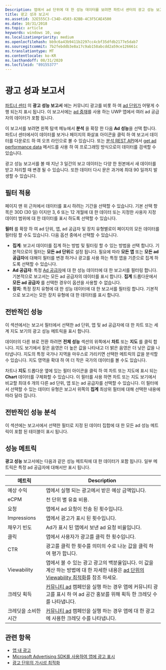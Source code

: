 ```yaml
---
Description: 앱에서 ad 단위에 대 한 성능 데이터를 보려면 파트너 센터의 광고 성능 보고서를 사용 합니다.
title: 광고 성과 보고서
ms.assetid: 32E555C3-C34D-4503-82BB-4C3F5CAE4500
ms.date: 10/31/2018
ms.topic: article
keywords: windows 10, uwp
ms.localizationpriority: medium
ms.openlocfilehash: bb9c6a43b9411b2297cc4cbf35dfdb2177e5dab7
ms.sourcegitcommit: 7b2febddb3e8a17c9ab158abcdd2a59ce126661c
ms.translationtype: MT
ms.contentlocale: ko-KR
ms.lasthandoff: 08/31/2020
ms.locfileid: "89155377"
---
```

# <a name="advertising-performance-report"></a>광고 성과 보고서


[파트너 센터](https://partner.microsoft.com/dashboard) 의 **광고 성능 보고서** 에는 커뮤니티 광고를 비롯 하 여 [ad 단위가](in-app-ads.md) 어떻게 수행 되는지 표시 됩니다. 이 보고서에는 [ad 중재](in-app-ads.md#mediation)를 사용 하는 UWP 앱에서 여러 ad 공급자의 데이터가 포함 됩니다.

이 보고서를 보려면 왼쪽 탐색 메뉴에서 **분석** 을 확장 한 다음 **Ad 성능**을 선택 합니다. 파트너 센터에서이 데이터를 보거나 페이지의 화살표 아이콘을 클릭 하 여 보고서 데이터를 다운로드 하 여 오프 라인으로 볼 수 있습니다. 또는 [분석 REST API](../monetize/access-analytics-data-using-windows-store-services.md)에서 [get ad performance data](../monetize/get-ad-performance-data.md) 메서드를 사용 하 여 프로그래밍 방식으로이 데이터를 검색할 수 있습니다.

광고 성능 보고서를 볼 때 지난 3 일간의 보고 데이터는 다양 한 원본에서 새 데이터를 받고 처리할 때 변경 될 수 있습니다. 또한 데이터 다시 문은 과거에 최대 90 일까지 발생할 수 있습니다.

## <a name="apply-filters"></a>필터 적용

페이지 맨 위 근처에서 데이터를 표시 하려는 기간을 선택할 수 있습니다. 기본 선택 항목은 30D (30 일) 이지만 3, 6 또는 12 개월에 대 한 데이터 또는 지정한 사용자 지정 데이터 범위에 대 한 데이터를 표시 하도록 선택할 수 있습니다.

**필터** 를 확장 하 여 ad 단위, 앱, ad 공급자 및 장치 유형별로이 페이지의 모든 데이터를 필터링 할 수도 있습니다. 다음 옵션 중에서 선택할 수 있습니다.

* **집계**: 보고서 데이터를 집계 하는 방법 및 필터링 할 수 있는 방법을 선택 합니다. 기본적으로이 필터는 **모든 ad 단위**로 설정 됩니다. 필요에 따라 **모든 앱** 또는 **모든 ad 공급자**에 대해이 필터를 변경 하거나 광고를 사용 하는 특정 앱을 기준으로 집계 하도록 선택할 수 있습니다.
* **Ad 공급자**: 특정 [Ad 공급자](in-app-ads.md#paid-networks)에 대 한 성능 데이터에 대 한 보고서를 필터링 합니다. 기본적으로 보고서는 모든 ad 공급자의 데이터를 표시 합니다. **집계** 드롭다운에서 **모든 ad 공급자** 를 선택한 경우이 옵션을 사용할 수 없습니다.
* **장치**: 특정 장치 유형에 대 한 성능 데이터에 대 한 보고서를 필터링 합니다. 기본적으로 보고서는 모든 장치 유형에 대 한 데이터를 표시 합니다.

## <a name="overall-performance"></a>전반적인 성능

이 섹션에서는 보고서 필터에서 선택한 ad 단위, 앱 및 ad 공급자에 대 한 차트 또는 세계 지도 보기의 광고 성능 메트릭을 표시 합니다.

데이터의 다른 뷰로 전환 하려면 **전체 성능** 섹션의 위쪽에서 **차트** 또는 **지도** 를 클릭 합니다. 지도 보기에서 짙은 음영은 더 높은 값을 나타내고 더 밝은 음영은 더 낮은 값을 나타냅니다. 지도의 특정 국가나 지역을 마우스로 가리키면 선택한 메트릭의 값을 분석할 수 있습니다. 지도 영역을 확대 하 여 더 작은 국가의 데이터를 볼 수도 있습니다.

차트나 **지도** 드롭다운 옆에 있는 필터 아이콘을 클릭 하 여 차트 또는 지도에 표시 되는 **Chart** 데이터를 구체화할 수 있습니다. 이 필터를 사용 하면 차트 또는 지도 보기에서 비교할 최대 6 개의 다른 ad 단위, 앱 또는 ad 공급자를 선택할 수 있습니다. 이 필터에서 선택할 수 있는 데이터 유형은 보고서 위쪽의 **집계** 최상위 필터에 대해 선택한 내용에 따라 달라 집니다.


## <a name="overall-performance-breakdown"></a>전반적인 성능 분석

이 섹션에는 보고서에서 선택한 필터로 지정 된 데이터 집합에 대 한 모든 ad 성능 메트릭이 포함 된 테이블이 표시 됩니다.

## <a name="performance-metrics"></a>성능 메트릭

**광고 성능** 보고서에는 다음과 같은 성능 메트릭에 대 한 데이터가 포함 됩니다. 일부 메트릭은 특정 ad 공급자에 대해서만 표시 됩니다.

|  메트릭  |  Description  |
|----------|---------------|
| 예상 수익  |  앱에서 실행 되는 광고에서 받은 예상 금액입니다. |
| eCPM  |  천 단위 별 유효 비용. |
| 요청  | 앱에서 ad 요청이 전송 된 횟수입니다.  |
| Impressions  | 앱에서 광고가 표시 된 횟수입니다.  |
| 채우기 빈도  | Ad가 표시 된 앱에서 보낸 ad 요청 비율입니다.  |
| 클릭  |  앱에서 사용자가 광고를 클릭 한 횟수입니다. |
| CTR  |  광고를 클릭 한 횟수를 의미의 수로 나눈 값을 클릭 하 여 평가 합니다. |
| Viewability | 앱에서 볼 수 있는 광고 광고의 백분율입니다. 이 값을 계산 하는 방법에 대 한 자세한 내용은 [ad 단위의 Viewability 최적화](../monetize/optimize-ad-unit-viewability.md)를 참조 하세요. |
| 크레딧 획득  | [커뮤니티 ad](./about-community-ads.md) 캠페인을 실행 하는 경우 앱에 커뮤니티 광고를 표시 하 여 ad 공간 홍보를 위해 획득 한 크레딧 수를 나타냅니다.  |
| 크레딧을 소비한 시간  | [커뮤니티 ad](./about-community-ads.md) 캠페인을 실행 하는 경우 앱에 대 한 광고에 사용한 크레딧 수를 나타냅니다.  |

## <a name="related-topics"></a>관련 항목

* [앱 내 광고](in-app-ads.md)
* [Microsoft Advertising SDK를 사용하여 앱에 광고 표시](../monetize/display-ads-in-your-app.md)
* [광고 단위의 가시성 최적화](../monetize/optimize-ad-unit-viewability.md)


 